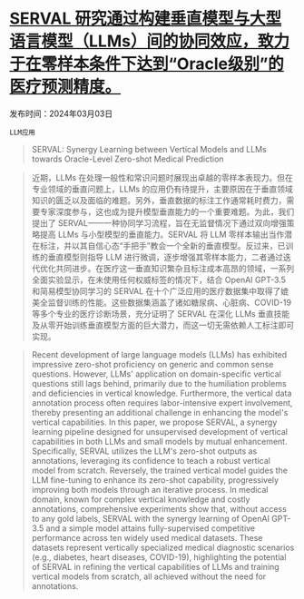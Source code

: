 # [SERVAL 研究通过构建垂直模型与大型语言模型（LLMs）间的协同效应，致力于在零样本条件下达到“Oracle级别”的医疗预测精度。](https://arxiv.org/abs/2403.01570)

发布时间：2024年03月03日

`LLM应用`

> SERVAL: Synergy Learning between Vertical Models and LLMs towards Oracle-Level Zero-shot Medical Prediction

> 近期，LLMs 在处理一般性和常识问题时展现出卓越的零样本表现力。但在专业领域的垂直问题上，LLMs 的应用仍有待提升，主要原因在于垂直领域知识的匮乏以及面临的难题。另外，垂直数据的标注工作通常耗时费力，需要专家深度参与，这也成为提升模型垂直能力的一个重要难题。为此，我们提出了 SERVAL——一种协同学习流程，旨在无监督情况下通过双向增强策略提高 LLMs 与小型模型的垂直能力。SERVAL 将 LLM 零样本输出当作潜在标注，并以其自信心态“手把手”教会一个全新的垂直模型。反过来，已训练的垂直模型则指导 LLM 进行微调，逐步增强其零样本能力，二者通过迭代优化共同进步。在医疗这一垂直知识繁杂且标注成本高昂的领域，一系列全面实验显示，在未使用任何权威标签的情况下，结合 OpenAI GPT-3.5 和简易模型协同学习的 SERVAL 在十个广泛应用的医疗数据集中取得了媲美全监督训练的性能。这些数据集涵盖了诸如糖尿病、心脏病、COVID-19 等多个专业的医疗诊断场景，充分证明了 SERVAL 在深化 LLMs 垂直技能及从零开始训练垂直模型方面的巨大潜力，而这一切无需依赖人工标注即可实现。

> Recent development of large language models (LLMs) has exhibited impressive zero-shot proficiency on generic and common sense questions. However, LLMs' application on domain-specific vertical questions still lags behind, primarily due to the humiliation problems and deficiencies in vertical knowledge. Furthermore, the vertical data annotation process often requires labor-intensive expert involvement, thereby presenting an additional challenge in enhancing the model's vertical capabilities. In this paper, we propose SERVAL, a synergy learning pipeline designed for unsupervised development of vertical capabilities in both LLMs and small models by mutual enhancement. Specifically, SERVAL utilizes the LLM's zero-shot outputs as annotations, leveraging its confidence to teach a robust vertical model from scratch. Reversely, the trained vertical model guides the LLM fine-tuning to enhance its zero-shot capability, progressively improving both models through an iterative process. In medical domain, known for complex vertical knowledge and costly annotations, comprehensive experiments show that, without access to any gold labels, SERVAL with the synergy learning of OpenAI GPT-3.5 and a simple model attains fully-supervised competitive performance across ten widely used medical datasets. These datasets represent vertically specialized medical diagnostic scenarios (e.g., diabetes, heart diseases, COVID-19), highlighting the potential of SERVAL in refining the vertical capabilities of LLMs and training vertical models from scratch, all achieved without the need for annotations.
